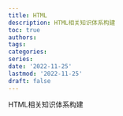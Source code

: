 ```yaml
---
title: HTML
description: HTML相关知识体系构建
toc: true
authors:
tags:
categories:
series:
date: '2022-11-25'
lastmod: '2022-11-25'
draft: false
---
```



HTML相关知识体系构建